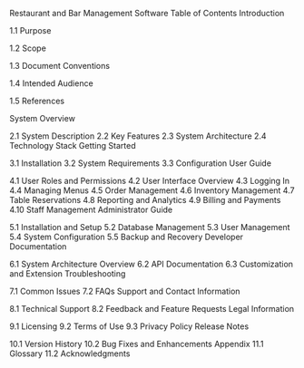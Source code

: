 Restaurant and Bar Management Software
Table of Contents 
Introduction

1.1 Purpose 

1.2 Scope 

1.3 Document Conventions 

1.4 Intended Audience

1.5 References

System Overview


2.1 System Description
2.2 Key Features
2.3 System Architecture
2.4 Technology Stack
Getting Started

3.1 Installation
3.2 System Requirements
3.3 Configuration
User Guide

4.1 User Roles and Permissions
4.2 User Interface Overview
4.3 Logging In
4.4 Managing Menus
4.5 Order Management
4.6 Inventory Management
4.7 Table Reservations
4.8 Reporting and Analytics
4.9 Billing and Payments
4.10 Staff Management
Administrator Guide

5.1 Installation and Setup
5.2 Database Management
5.3 User Management
5.4 System Configuration
5.5 Backup and Recovery
Developer Documentation

6.1 System Architecture Overview
6.2 API Documentation
6.3 Customization and Extension
Troubleshooting

7.1 Common Issues
7.2 FAQs
Support and Contact Information

8.1 Technical Support
8.2 Feedback and Feature Requests
Legal Information

9.1 Licensing
9.2 Terms of Use
9.3 Privacy Policy
Release Notes

10.1 Version History
10.2 Bug Fixes and Enhancements
Appendix
11.1 Glossary
11.2 Acknowledgments
